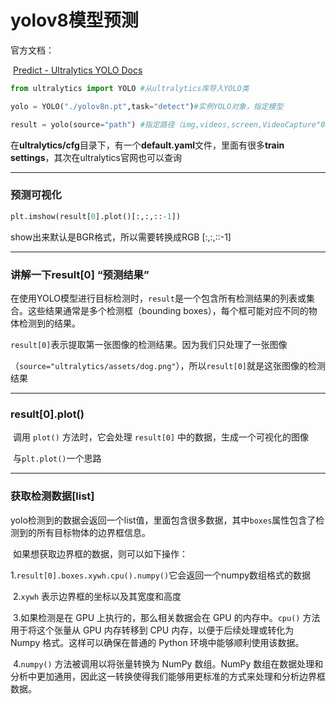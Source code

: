 # yolov8模型预测

官方文档：

​	[Predict - Ultralytics YOLO Docs](https://docs.ultralytics.com/modes/predict/#inference-arguments)

```python
from ultralytics import YOLO #从ultralytics库导入YOLO类

yolo = YOLO("./yolov8n.pt",task="detect")#实例YOLO对象，指定模型

result = yolo(source="path") #指定路径（img,videos,screen,VideoCapture"0"）
```

在**ultralytics/cfg**目录下，有一个**default.yaml**文件，里面有很多**train settings**，其次在ultralytics官网也可以查询

---

### 预测可视化

```python
plt.imshow(result[0].plot()[:,:,::-1])
```

show出来默认是BGR格式，所以需要转换成RGB [:,:,::-1]

---

### 讲解一下result[0] “预测结果”

​	在使用YOLO模型进行目标检测时，`result`是一个包含所有检测结果的列表或集合。这些结果通常是多个检测框（bounding boxes），每个框可能对应不同的物体检测到的结果。

`result[0]`表示提取第一张图像的检测结果。因为我们只处理了一张图像

（`source="ultralytics/assets/dog.png"`），所以`result[0]`就是这张图像的检测结果

---

### result[0].plot() 

​	调用 `plot()` 方法时，它会处理 `result[0]` 中的数据，生成一个可视化的图像

​	与`plt.plot()`一个思路

---

### 获取检测数据[list]

​	yolo检测到的数据会返回一个list值，里面包含很多数据，其中`boxes`属性包含了检测到的所有目标物体的边界框信息。

​	如果想获取边界框的数据，则可以如下操作：

​	1.`result[0].boxes.xywh.cpu().numpy()`它会返回一个numpy数组格式的数据

​	2.`xywh` 表示边界框的坐标以及其宽度和高度

​	3.如果检测是在 GPU 上执行的，那么相关数据会在 GPU 的内存中。`cpu()` 方法用于将这个张量从 GPU 内存转移到 CPU 内存，以便于后续处理或转化为 Numpy 格式。这样可以确保在普通的 Python 环境中能够顺利使用该数据。

​	4.`numpy()` 方法被调用以将张量转换为 NumPy 数组。NumPy 数组在数据处理和分析中更加通用，因此这一转换使得我们能够用更标准的方式来处理和分析边界框数据。